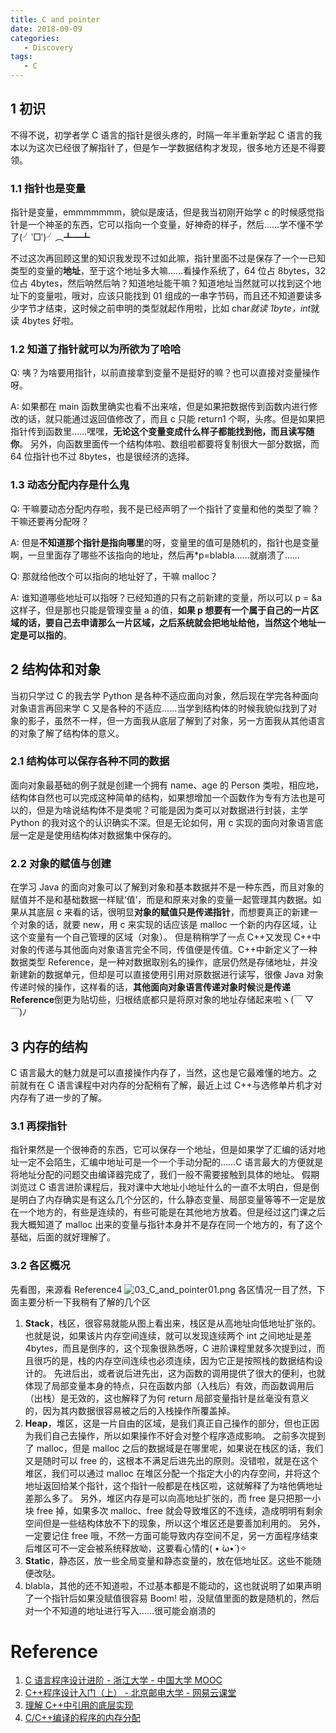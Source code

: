 ```yaml
---
title: C and pointer
date: 2018-09-09
categories:
   - Discovery
tags:
   - C
---
```


## 1 初识

不得不说，初学者学 C 语言的指针是很头疼的，时隔一年半重新学起 C 语言的我本以为这次已经很了解指针了，但是乍一学数据结构才发现，很多地方还是不得要领。

### 1.1 指针也是变量

指针是变量，emmmmmmm，貌似是废话，但是我当初刚开始学 c 的时候感觉指针是一个神圣的东西，它可以指向一个变量，好神奇的样子，然后……学不懂不学了(╯‵□′)╯︵┻━┻

不过这次再回顾这里的知识我发现不过如此嘛，指针里面不过是保存了一个一已知类型的变量的**地址**，至于这个地址多大嘛……看操作系统了，64 位占 8bytes，32 位占 4bytes，然后呐然后呐？知道地址能干嘛？知道地址当然就可以找到这个地址下的变量啦，哦对，应该只能找到 01 组成的一串字节码，而且还不知道要读多少字节才结束，这时候之前申明的类型就起作用啦，比如 char*就读 1byte，int*就读 4bytes 好啦。

### 1.2 知道了指针就可以为所欲为了哈哈

Q: 咦？为啥要用指针，以前直接拿到变量不是挺好的嘛？也可以直接对变量操作呀。

A: 如果都在 main 函数里确实也看不出来啥，但是如果把数据传到函数内进行修改的话，就只能通过返回值修改了，而且 c 只能 return1 个啊，头疼。但是如果把指针传到函数里……嘿嘿，**无论这个变量变成什么样子都能找到他，而且读写随你**。
另外，向函数里面传一个结构体啦、数组啦都要将复制很大一部分数据，而 64 位指针也不过 8bytes，也是很经济的选择。

### 1.3 动态分配内存是什么鬼

Q: 干嘛要动态分配内存啦，我不是已经声明了一个指针了变量和他的类型了嘛？干嘛还要再分配呀？

A: 但是**不知道那个指针是指向哪里**的呀，变量里的值可是随机的，指针也是变量啊，一旦里面存了哪些不该指向的地址，然后再\*p=blabla……就崩溃了……

Q: 那就给他改个可以指向的地址好了，干嘛 malloc？

A: 谁知道哪些地址可以指呀？已经知道的只有之前新建的变量，所以可以 p = &a 这样子，但是那也只能是管理变量 a 的值，**如果 p 想要有一个属于自己的一片区域的话，要自己去申请那么一片区域，之后系统就会把地址给他，当然这个地址一定是可以指的**。

## 2 结构体和对象

当初只学过 C 的我去学 Python 是各种不适应面向对象，然后现在学完各种面向对象语言再回来学 C 又是各种的不适应……当学到结构体的时候我貌似找到了对象的影子，虽然不一样，但一方面我从底层了解到了对象，另一方面我从其他语言的对象了解了结构体的意义。

### 2.1 结构体可以保存各种不同的数据

面向对象最基础的例子就是创建一个拥有 name、age 的 Person 类啦，相应地，结构体自然也可以完成这种简单的结构，如果想增加一个函数作为专有方法也是可以的，但是为啥说结构体不是类呢？可能是因为类可以对数据进行封装，主学 Python 的我对这个的认识确实不深。但是无论如何，用 c 实现的面向对象语言底层一定是是使用结构体对数据集中保存的。

### 2.2 对象的赋值与创建

在学习 Java 的面向对象可以了解到对象和基本数据并不是一种东西，而且对象的赋值并不是和基础数据一样赋‘值’，而是和原来对象的变量一起管理其内数据。如果从其底层 c 来看的话，很明显**对象的赋值只是传递指针**，而想要真正的新建一个对象的话，就要 new，用 c 来实现的话应该是 malloc 一个新的内存区域，让这个变量有一个自己管理的区域（对象）。
但是稍稍学了一点 C++又发现 C++中对象的传递与其他面向对象语言完全不同，传值便是传值。C++中新定义了一种数据类型 Reference，是一种对数据取别名的操作，底层仍然是存储地址，并没新建新的数据单元，但却是可以直接使用引用对原数据进行读写，很像 Java 对象传递时候的操作，这样看的话，**其他面向对象语言传递对象时候**说**是传递 Reference**倒更为贴切些，归根结底都只是将原对象的地址存储起来啦ヽ(￣ ▽ ￣)ﾉ

## 3 内存的结构

C 语言最大的魅力就是可以直接操作内存了，当然，这也是它最难懂的地方。之前就有在 C 语言课程中对内存的分配稍有了解，最近上过 C++与选修单片机才对内存有了进一步的了解。

### 3.1 再探指针

指针果然是一个很神奇的东西，它可以保存一个地址，但是如果学了汇编的话对地址一定不会陌生，汇编中地址可是一个一个手动分配的……C 语言最大的方便就是将地址分配的问题交由编译器完成了，我们一般不需要接触到具体的地址。
假期浏览过 C 语言进阶课程后，我对课中大地址小地址什么的一直不太明白，但是倒是明白了内存确实是有这么几个分区的，什么静态变量、局部变量等等不一定是放在一个地方的，有些是连续的，有些可能是在其他地方放着。但是经过这门课之后我大概知道了 malloc 出来的变量与指针本身并不是存在同一个地方的，有了这个基础，后面的就好理解了。

### 3.2 各区概况

先看图，来源看 Reference4
![03_C_and_pointer01.png](../Images/03_C_and_pointer01.png)
各区情况一目了然，下面主要分析一下我稍有了解的几个区

1. **Stack**，栈区，很容易就能从图上看出来，栈区是从高地址向低地址扩张的。也就是说，如果该片内存空间连续，就可以发现连续两个 int 之间地址是差 4bytes，而且是倒序的，这个现象很熟悉呀，C 进阶课程里就多次提到过，而且很巧的是，栈的内存空间连续也必须连续，因为它正是按照栈的数据结构设计的。
   先进后出，或者说后进先出，这为函数的调用提供了很大的便利，也就体现了局部变量本身的特点，只在函数内部（入栈后）有效，而函数调用后（出栈）是无效的，这也解释了为何 return 局部变量指针是丝毫没有意义的，因为其内数据很容易被之后的入栈操作所覆盖掉。
2. **Heap**，堆区，这是一片自由的区域，是我们真正自己操作的部分，但也正因为我们自己去操作，所以如果操作不好会对整个程序造成影响。
   之前多次提到了 malloc，但是 malloc 之后的数据域是在哪里呢，如果说在栈区的话，我们又是随时可以 free 的，这根本不满足后进先出的原则。没错啦，就是在这个堆区，我们可以通过 malloc 在堆区分配一个指定大小的内存空间，并将这个地址返回给某个指针，这个指针一般都是在栈区啦，这就解释了为啥他俩地址差那么多了。
   另外，堆区内存是可以向高地址扩张的，而 free 是只把那一小块 free 掉，如果多次 malloc、free 就会导致堆区的不连续，造成明明有剩余空间但是一些结构体放不下的现象，所以这个堆区还是要善加利用的。
   另外，一定要记住 free 哦，不然一方面可能导致内存空间不足，另一方面程序结束后堆区可不一定会被系统释放呦，这要看心情的( • ̀ω•́ )✧
3. **Static**，静态区，放一些全局变量和静态变量的，放在低地址区。这些不能随便改哒。
4. blabla，其他的还不知道啦，不过基本都是不能动的，这也就说明了如果声明了一个指针后如果没赋值很容易 Boom! 啦，没赋值里面的数是随机的，然后对一个不知道的地址进行写入……很可能会崩溃的

# Reference

1. [C 语言程序设计进阶 - 浙江大学 - 中国大学 MOOC](https://www.icourse163.org/course/ZJU-200001#/info)
2. [C++程序设计入门（上） - 北京邮电大学 - 网易云课堂](https://mooc.study.163.com/course/1000003015)
3. [理解 C++中引用的底层实现](https://blog.csdn.net/Mind_V/article/details/78619163)
4. [C/C++编译的程序的内存分配](https://blog.csdn.net/zcyzsy/article/details/69788884)
